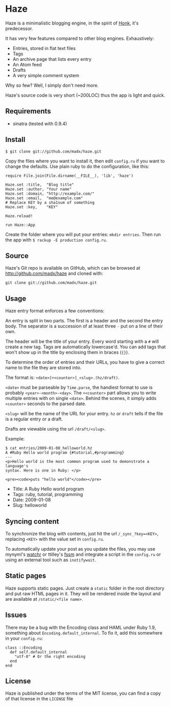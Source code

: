 Haze
====

Haze is a minimalistic blogging engine, in the spirit of
[Honk](http://github.com/madx/honk), it's predecessor.

It has very few features compared to other blog engines. Exhaustively:

* Entries, stored in flat text files
* Tags
* An archive page that lists every entry
* An Atom feed
* Drafts
* A very simple comment system

Why so few? Well, I simply don't need more.

Haze's source code is very short (~200LOC) thus the app is light and quick.

## Requirements ##############################################################

* sinatra (tested with 0.9.4)

## Install ###################################################################

    $ git clone git://github.com/madx/haze.git

Copy the files where you want to install it, then edit `config.ru` if you
want to change the defaults. Use plain ruby to do the configuration, like
this:

    require File.join(File.dirname(__FILE__), 'lib', 'haze')

    Haze.set :title,  "Blog title"
    Haze.set :author, "Your name"
    Haze.set :domain, "http://example.com/"
    Haze.set :email,  "me@example.com"
    # Replace KEY by a sha1sum of something
    Haze.set :key,    "KEY"

    Haze.reload!

    run Haze::App

Create the folder where you will put your entries: `mkdir entries`.
Then run the app with `$ rackup -E production config.ru`.

## Source ####################################################################

Haze's Git repo is available on GitHub, which can be browsed at
<http://github.com/madx/haze> and cloned with:

    git clone git://github.com/madx/haze.git

## Usage #####################################################################

Haze entry format enforces a few conventions:

An entry is split in two parts. The first is a header and the second the entry
body. The separator is a succession of at least three `-` put on a line of their
own.

The header will be the title of your entry. Every word starting with a `#` will
create a new tag. Tags are automatically lowercase'd. You can add tags that
won't show up in the title by enclosing them in braces (`{}`).

To determine the order of entries and their URLs, you have to give a correct
name to the file they are stored into.

The format is: `<date>[+<counter>]_<slug>.(hz/draft)`.

`<date>` must be parseable by `Time.parse`, the handiest format to use is
probably `<year>-<month>-<day>`. The `+<counter>` part allows you to write
multiple entries with on single `<date>`. Behind the scenes, it simply adds
`<counter>` seconds to the parsed date.

`<slug>` will be the name of the URL for your entry. `hz` or `draft` tells if
the file is a regular entry or a draft.

Drafts are viewable using the url `/draft/<slug>`.

Example:

    $ cat entries/2009-01-08_helloworld.hz
    A #Ruby Hello world program {#tutorial,#programming}
    ---
    <p>Hello world is the most common program used to demonstrate a language's
    syntax. Here is one in Ruby: </p>

    <pre><code>puts "hello world"</code></pre>

* Title: A Ruby Hello world program
* Tags: ruby, tutorial, programming
* Date: 2009-01-08
* Slug: helloworld

## Syncing content ############################################################

To synchronize the blog with contents, just hit the url `/_sync_?key=<KEY>`,
replacing `<KEY>` with the value set in `config.ru`.

To automatically update your post as you update the files, you may use
mynyml's [watchr][1] or ttilley's [fssm][2] and integrate a script in the
`config.ru` or using an external tool such as `inotifywait`.

## Static pages ###############################################################

Haze supports static pages. Just create a `static` folder in the root directory
and put raw HTML pages in it. They will be rendered inside the layout and are
available at `/static/<file name>`.

## Issues #####################################################################

There may be a bug with the Encoding class and HAML under Ruby 1.9, something
about `Encoding.default_internal`. To fix it, add this somewhere in your
`config.ru`:

    class ::Encoding
      def self.default_internal
        "utf-8" # Or the right encoding
      end
    end

[1]: http://github.com/mynyml/watchr
[2]: http://github.com/ttiley/fssm

## License ####################################################################

Haze is published under the terms of the MIT license, you can find a copy of
that license in the `LICENSE` file
